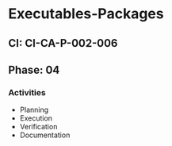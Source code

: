 # Executables-Packages

## CI: CI-CA-P-002-006
## Phase: 04

### Activities
- Planning
- Execution
- Verification
- Documentation
